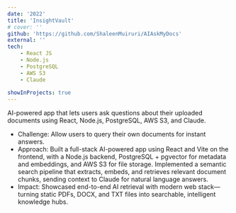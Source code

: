 ```yaml
---
date: '2022'
title: 'InsightVault'
# cover: ''
github: 'https://github.com/ShaleenMuiruri/AIAskMyDocs'
external: ''
tech:
    - React JS
    - Node.js
    - PostgreSQL
    - AWS S3
    - Claude
    
showInProjects: true
---
```


AI-powered app that lets users ask questions about their uploaded documents using React, Node.js, PostgreSQL, AWS S3, and Claude.

- Challenge: Allow users to query their own documents for instant answers.
- Approach: Built a full-stack AI-powered app using React and Vite on the frontend, with a Node.js backend, PostgreSQL + pgvector for metadata and embeddings, and AWS S3 for file storage. Implemented a semantic search pipeline that extracts, embeds, and retrieves relevant document chunks, sending context to Claude for natural language answers.
- Impact: Showcased end-to-end AI retrieval with modern web stack—turning static PDFs, DOCX, and TXT files into searchable, intelligent knowledge hubs.